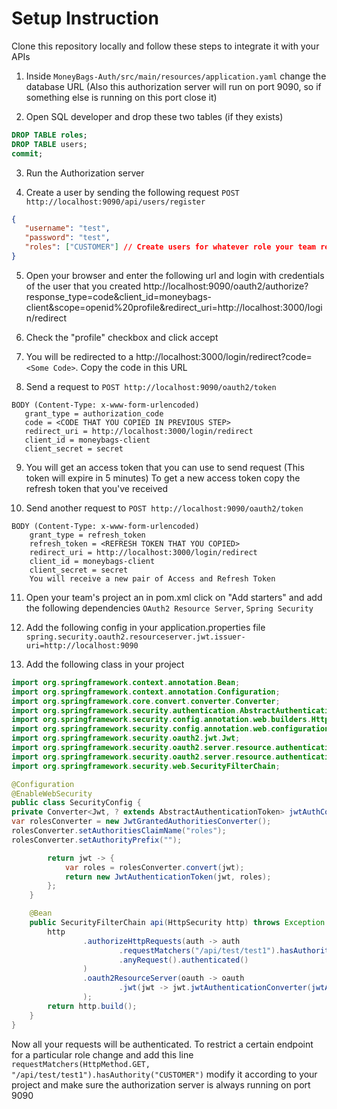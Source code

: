# Setup Instruction

Clone this repository locally and follow these steps to integrate it with your APIs
1. Inside `MoneyBags-Auth/src/main/resources/application.yaml` change the database URL (Also this authorization server will run on port 9090, so if something else is running on this port close it)

2. Open SQL developer and drop these two tables (if they exists)
```sql
DROP TABLE roles;
DROP TABLE users;
commit;
```

3. Run the Authorization server

4. Create a user by sending the following request
`POST http://localhost:9090/api/users/register`
```JSON   
{
   "username": "test",
   "password": "test",
   "roles": ["CUSTOMER"] // Create users for whatever role your team requires
}
```

5. Open your browser and enter the following url and login with credentials of the user that you created
   http://localhost:9090/oauth2/authorize?response_type=code&client_id=moneybags-client&scope=openid%20profile&redirect_uri=http://localhost:3000/login/redirect

6. Check the "profile" checkbox and click accept

7. You will be redirected to a http://localhost:3000/login/redirect?code=`<Some Code>`. Copy the code in this URL

8. Send a request to
   `POST http://localhost:9090/oauth2/token`
```
BODY (Content-Type: x-www-form-urlencoded)
   grant_type = authorization_code
   code = <CODE THAT YOU COPIED IN PREVIOUS STEP>
   redirect_uri = http://localhost:3000/login/redirect
   client_id = moneybags-client
   client_secret = secret
```

9. You will get an access token that you can use to send request (This token will expire in 5 minutes)
   To get a new access token copy the refresh token that you've received

10. Send another request to
    `POST http://localhost:9090/oauth2/token` 
```
BODY (Content-Type: x-www-form-urlencoded)
    grant_type = refresh_token
    refresh_token = <REFRESH TOKEN THAT YOU COPIED>
    redirect_uri = http://localhost:3000/login/redirect
    client_id = moneybags-client
    client_secret = secret
    You will receive a new pair of Access and Refresh Token
```

11. Open your team's project an in pom.xml click on "Add starters" and add the following dependencies
    `OAuth2 Resource Server`,
    `Spring Security`

12. Add the following config in your application.properties file
    `spring.security.oauth2.resourceserver.jwt.issuer-uri=http://localhost:9090`

13. Add the following class in your project
```java
import org.springframework.context.annotation.Bean;
import org.springframework.context.annotation.Configuration;
import org.springframework.core.convert.converter.Converter;
import org.springframework.security.authentication.AbstractAuthenticationToken;
import org.springframework.security.config.annotation.web.builders.HttpSecurity;
import org.springframework.security.config.annotation.web.configuration.EnableWebSecurity;
import org.springframework.security.oauth2.jwt.Jwt;
import org.springframework.security.oauth2.server.resource.authentication.JwtAuthenticationToken;
import org.springframework.security.oauth2.server.resource.authentication.JwtGrantedAuthoritiesConverter;
import org.springframework.security.web.SecurityFilterChain;

@Configuration
@EnableWebSecurity
public class SecurityConfig {
private Converter<Jwt, ? extends AbstractAuthenticationToken> jwtAuthConverter() {
var rolesConverter = new JwtGrantedAuthoritiesConverter();
rolesConverter.setAuthoritiesClaimName("roles");
rolesConverter.setAuthorityPrefix("");

        return jwt -> {
            var roles = rolesConverter.convert(jwt);
            return new JwtAuthenticationToken(jwt, roles);
        };
    }

    @Bean
    public SecurityFilterChain api(HttpSecurity http) throws Exception {
        http
                .authorizeHttpRequests(auth -> auth
                        .requestMatchers("/api/test/test1").hasAuthority("CUSTOMER")
                        .anyRequest().authenticated()
                )
                .oauth2ResourceServer(oauth -> oauth
                        .jwt(jwt -> jwt.jwtAuthenticationConverter(jwtAuthConverter()))
                );
        return http.build();
    }
}
```

Now all your requests will be authenticated. To restrict a certain endpoint for a particular role
change and add this line
`requestMatchers(HttpMethod.GET, "/api/test/test1").hasAuthority("CUSTOMER")`
modify it according to your project and make sure the authorization server is always running on port 9090